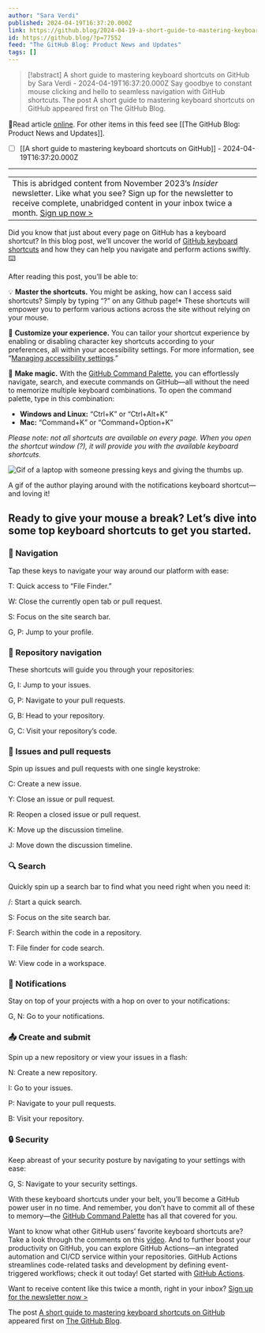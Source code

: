 ```yaml
---
author: "Sara Verdi"
published: 2024-04-19T16:37:20.000Z
link: https://github.blog/2024-04-19-a-short-guide-to-mastering-keyboard-shortcuts-on-github/
id: https://github.blog/?p=77552
feed: "The GitHub Blog꞉ Product News and Updates"
tags: []
---
```

> [!abstract] A short guide to mastering keyboard shortcuts on GitHub by Sara Verdi - 2024-04-19T16:37:20.000Z
> Say goodbye to constant mouse clicking and hello to seamless navigation with GitHub shortcuts. The post A short guide to mastering keyboard shortcuts on GitHub appeared first on The GitHub Blog.

🔗Read article [online](https://github.blog/2024-04-19-a-short-guide-to-mastering-keyboard-shortcuts-on-github/). For other items in this feed see [[The GitHub Blog꞉ Product News and Updates]].

- [ ] [[A short guide to mastering keyboard shortcuts on GitHub]] - 2024-04-19T16:37:20.000Z
- - -
|   |
|---|
|This is abridged content from November 2023’s _Insider_ newsletter. Like what you see? Sign up for the newsletter to receive complete, unabridged content in your inbox twice a month. [Sign up now >](https://resources.github.com/newsletter/)|

Did you know that just about every page on GitHub has a keyboard shortcut? In this blog post, we’ll uncover the world of [GitHub keyboard shortcuts](https://docs.github.com/get-started/using-github/keyboard-shortcuts) and how they can help you navigate and perform actions swiftly. ⌨️

After reading this post, you’ll be able to:

💡 **Master the shortcuts.** You might be asking, how can I access said shortcuts? Simply by typing “?” on any Github page!* These shortcuts will empower you to perform various actions across the site without relying on your mouse.

🔧 **Customize your experience.** You can tailor your shortcut experience by enabling or disabling character key shortcuts according to your preferences, all within your accessibility settings. For more information, see “[Managing accessibility settings](https://docs.github.com/account-and-profile/setting-up-and-managing-your-personal-account-on-github/managing-user-account-settings/managing-accessibility-settings).”

🎩 **Make magic.** With the [GitHub Command Palette](https://docs.github.com/get-started/using-github/github-command-palette), you can effortlessly navigate, search, and execute commands on GitHub—all without the need to memorize multiple keyboard combinations. To open the command palette, type in this combination:

- **Windows and Linux:** “Ctrl+K” or “Ctrl+Alt+K”
- **Mac:** “Command+K” or “Command+Option+K”

_Please note: not all shortcuts are available on every page. When you open the shortcut window (?), it will provide you with the available keyboard shortcuts._

![Gif of a laptop with someone pressing keys and giving the thumbs up.](https://github.blog/wp-content/uploads/2024/04/ezgif.com-gif-maker.gif?w=600&resize=600%2C338)

A gif of the author playing around with the notifications keyboard shortcut—and loving it!

## Ready to give your mouse a break? Let’s dive into some top keyboard shortcuts to get you started.[](#ready-to-give-your-mouse-a-break-lets-dive-into-some-top-keyboard-shortcuts-to-get-you-started)

### 🚀 Navigation[](#%f0%9f%9a%80-navigation)

Tap these keys to navigate your way around our platform with ease:

T: Quick access to “File Finder.”

W: Close the currently open tab or pull request.

S: Focus on the site search bar.

G, P: Jump to your profile.

### 📂 Repository navigation[](#%f0%9f%93%82-repository-navigation)

These shortcuts will guide you through your repositories:

G, I: Jump to your issues.

G, P: Navigate to your pull requests.

G, B: Head to your repository.

G, C: Visit your repository’s code.

### 📝 Issues and pull requests[](#%f0%9f%93%9d-issues-and-pull-requests)

Spin up issues and pull requests with one single keystroke:

C: Create a new issue.

Y: Close an issue or pull request.

R: Reopen a closed issue or pull request.

K: Move up the discussion timeline.

J: Move down the discussion timeline.

### 🔍 Search[](#%f0%9f%94%8d-search)

Quickly spin up a search bar to find what you need right when you need it:

/: Start a quick search.

S: Focus on the site search bar.

F: Search within the code in a repository.

T: File finder for code search.

W: View code in a workspace.

### 📎 Notifications[](#%f0%9f%93%8e-notifications)

Stay on top of your projects with a hop on over to your notifications:

G, N: Go to your notifications.

### 📤 Create and submit[](#%f0%9f%93%a4-create-and-submit)

Spin up a new repository or view your issues in a flash:

N: Create a new repository.

I: Go to your issues.

P: Navigate to your pull requests.

B: Visit your repository.

### 🔒 Security[](#%f0%9f%94%92-security)

Keep abreast of your security posture by navigating to your settings with ease:

G, S: Navigate to your security settings.

With these keyboard shortcuts under your belt, you’ll become a GitHub power user in no time. And remember, you don’t have to commit all of these to memory—the [GitHub Command Palette](https://docs.github.com/get-started/using-github/github-command-palette) has all that covered for you.

Want to know what other GitHub users’ favorite keyboard shortcuts are? Take a look through the comments on this [video](https://www.linkedin.com/posts/github_githubdev-keyboard-shortcut-activity-7108860082779484160-sgap/?utm_source=share&utm_medium=member_desktop). And to further boost your productivity on GitHub, you can explore GitHub Actions—an integrated automation and CI/CD service within your repositories. GitHub Actions streamlines code-related tasks and development by defining event-triggered workflows; check it out today! Get started with [GitHub Actions](https://github.com/features/actions).

Want to receive content like this twice a month, right in your inbox? [Sign up for the newsletter now >](https://resources.github.com/newsletter/)

The post [A short guide to mastering keyboard shortcuts on GitHub](https://github.blog/2024-04-19-a-short-guide-to-mastering-keyboard-shortcuts-on-github/) appeared first on [The GitHub Blog](https://github.blog).
